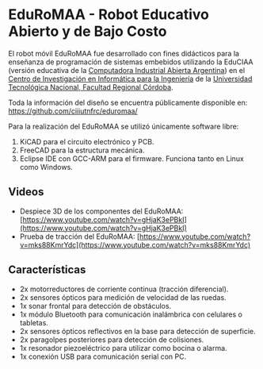 # EduRoMAA - Robot Educativo Abierto y de Bajo Costo

El robot móvil EduRoMAA fue desarrollado con fines didácticos para la enseñanza de programación de sistemas embebidos utilizando la EduCIAA (versión educativa de la [Computadora Industrial Abierta Argentina](http://www.proyecto-ciaa.com.ar/)) en el [Centro de Investigación en Informática para la Ingeniería](http://ciii.frc.utn.edu.ar/PublicacionesCIII) de la [Universidad Tecnológica Nacional, Facultad Regional Córdoba](https://www.frc.utn.edu.ar/). 

Toda la información del diseño se encuentra públicamente disponible en: https://github.com/ciiiutnfrc/eduromaa/ 

Para la realización del EduRoMAA se utilizó únicamente software libre: 
1. KiCAD para el circuito electrónico y PCB.
2. FreeCAD para la estructura mecánica.
3. Eclipse IDE con GCC-ARM para el firmware. Funciona tanto en Linux como Windows.


## Videos

* Despiece 3D de los componentes del EduRoMAA: [https://www.youtube.com/watch?v=gHjaK3ePBkI](https://www.youtube.com/watch?v=gHjaK3ePBkI)
* Prueba de tracción del EduRoMAA: [https://www.youtube.com/watch?v=mks88KmrYdc](https://www.youtube.com/watch?v=mks88KmrYdc)

## Características

* 2x motorreductores de corriente continua (tracción diferencial).
* 2x sensores ópticos para medición de velocidad de las ruedas.
* 1x sonar frontal para detección de obstáculos.
* 1x módulo Bluetooth para comunicación inalámbrica con celulares o tabletas.
* 2x sensores ópticos reflectivos en la base para detección de superficie.
* 2x paragolpes posteriores para detección de colisiones.
* 1x resonador piezoeléctrico para utilizar como bocina o alarma.
* 1x conexión USB para comunicación serial con PC.

